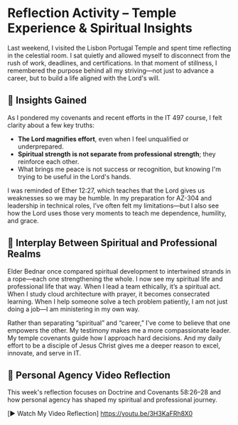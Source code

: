 # Reflection Activity – Temple Experience & Spiritual Insights

Last weekend, I visited the Lisbon Portugal Temple and spent time reflecting in the celestial room. I sat quietly and allowed myself to disconnect from the rush of work, deadlines, and certifications. In that moment of stillness, I remembered the purpose behind all my striving—not just to advance a career, but to build a life aligned with the Lord's will.

## 🔹 Insights Gained

As I pondered my covenants and recent efforts in the IT 497 course, I felt clarity about a few key truths:

- **The Lord magnifies effort**, even when I feel unqualified or underprepared.
- **Spiritual strength is not separate from professional strength**; they reinforce each other.
- What brings me peace is not success or recognition, but knowing I'm trying to be useful in the Lord's hands.

I was reminded of Ether 12:27, which teaches that the Lord gives us weaknesses so we may be humble. In my preparation for AZ-304 and leadership in technical roles, I’ve often felt my limitations—but I also see how the Lord uses those very moments to teach me dependence, humility, and grace.

## 🔹 Interplay Between Spiritual and Professional Realms

Elder Bednar once compared spiritual development to intertwined strands in a rope—each one strengthening the whole. I now see my spiritual life and professional life that way. When I lead a team ethically, it’s a spiritual act. When I study cloud architecture with prayer, it becomes consecrated learning. When I help someone solve a tech problem patiently, I am not just doing a job—I am ministering in my own way.

Rather than separating “spiritual” and “career,” I’ve come to believe that one empowers the other. My testimony makes me a more compassionate leader. My temple covenants guide how I approach hard decisions. And my daily effort to be a disciple of Jesus Christ gives me a deeper reason to excel, innovate, and serve in IT.


## 🎥 Personal Agency Video Reflection

This week's reflection focuses on Doctrine and Covenants 58:26–28 and how personal agency has shaped my spiritual and professional journey.

[▶️ Watch My Video Reflection] https://youtu.be/3H3KaFRh8X0
